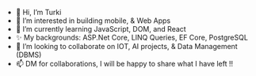 - 👋 Hi, I’m Turki
- 👀 I’m interested in building mobile, & Web Apps
- 🌱 I’m currently learning JavaScript, DOM, and React
- ✨ My backgrounds: ASP.Net Core, LINQ Queries, EF Core, PostgreSQL
- 💞️ I’m looking to collaborate on IOT, AI projects, & Data Management (DBMS)
- 📫 DM for collaborations, I will be happy to share what I have left !!
  

<!---
Turkiano/Turkiano is a ✨ special ✨ repository because its `README.md` (this file) appears on your GitHub profile.
You can click the Preview link to take a look at your changes.
--->
